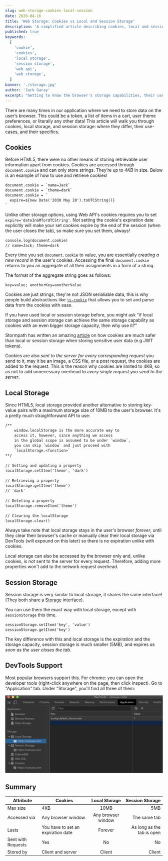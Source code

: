 ```yaml
---
slug: web-storage-cookies-local-session
date: 2020-04-16
title: 'Web Storage: Cookies vs Local and Session Storage'
description: 'A simplified article describing cookies, local and session storage.'
published: true
keywords:
  [
    'cookie',
    'cookies',
    'local storage',
    'session storage',
    'web api',
    'web storage',
  ]
banner: './storage.jpg'
author: 'Jack Garay'
excerpt: "Getting to know the browser's storage capabilities, their use cases, differences, and specifics."
---
```


There are many times in our application where we need to store data on the user’s browser. This could be a token, a list of items in a cart, user theme preferences, or literally any other data! This article will walk you through cookies, local storage, and session storage: where they differ, their use-cases, and their specifics.

## Cookies

Before HTML5, there were no other means of storing retrievable user information apart from cookies. Cookies are accessed through `document.cookie` and can only store strings. They’re up to _4KB_ in size. Below is an example of how to use and retrieve cookies!

```
document.cookie = `name=Jack`
document.cookie = `theme=dark`
document.cookie = `
  expire=${new Date('2030 May 20').toUTCString()}
`
```

Unlike other storage options, using Web API's cookies requires you to set `expire='dateInGMTorUTCString'`. Not setting the cookie's expiration date explicitly will make your set cookies expire by the end of the session (when the user closes the tab), so make sure you set them, always!

```
console.log(document.cookie)
// name=Jack; theme=dark
```

Every time you set `document.cookie` to value, you are essentially _creating a new record_ in the user's cookies. Accessing the final `document.cookie` returns to you an aggregate of all their assignments in a form of a string.

The format of the aggregate string goes as follows:

```
key=value; anotherKey=anotherValue
```

Cookies are just strings, they're not JSON serialiable data, this is why people build abstractions like [`js-cookie`](https://github.com/js-cookie/js-cookie) that allows you to set and parse data from the cookies with ease.

If you have used local or session storage before, you might ask "if local storage and session storage can achieve the same storage capability as cookies with an even bigger storage capacity, then why use it?"

Stormpath has written an amazing [article](https://stormpath.com/blog/where-to-store-your-jwts-cookies-vs-html5-web-storage) on how cookies are much safer than local or session storage when storing sensitive user data (e.g JWT tokens).

Cookies are also _sent to the server for every corresponding request_ you send to it, may it be an image, a CSS file, or a post request, the cookies are added to the request. This is the reason why cookies are limited to 4KB, so as not to add unnecessary overhead to _every single request you send to the server_.

## Local Storage

Since HTML5, local storage provided another alternative to storing key-value pairs with a maximum storage size of 10MB to the user's browser. It's a pretty much straightforward API to use:

```
/**
    window.localStorage is the more accurate way to
    access it, however, since anything we access
    in the global scope is assumed to be under `window`,
    you can skip `window` and just proceed with
    `localStorage.<function>`
**/

// Setting and updating a property
localStorage.setItem('theme', 'dark')

// Retrieving a property
localStorage.getItem('theme')
// 'dark'

// Deleting a property
localStorage.removeItem('theme')

// Clearing the localStorage
localStorage.clear()
```

Always take note that local storage stays in the user's browser _forever_, until they clear their browser's cache or manually clear their local storage via DevTools (will expound on this later) so there is no expiration unlike with cookies.

Local storage can also be accessed by the browser only and, unlike cookies, is _not_ sent to the server for every request. Therefore, adding more properties won't add to the network request overhead.

## Session Storage

Session storage is very similar to local storage, it shares the same interface! (They both share a [Storage](https://developer.mozilla.org/en-US/docs/Web/API/Storage) interface).

You can use them the exact way with local storage, except with `sessionStorage` this time.

```
sessionStorage.setItem('key', 'value')
sessionStorage.getItem('key')
```

The key difference with this and local storage is the expiration and the storage capacity, session storage is much smaller (5MB), and expires _as soon as the user closes the tab_.

## DevTools Support

Most popular browsers support this. For chrome: you can open the developer tools (right-click anywhere on the page, then click Inspect). Go to "Application" tab. Under "Storage", you'll find all three of them:

![Dev Tools](./devtools.png 'Dev Tools')

## Summary

| Attribute          | Cookies                            |   Local Storage    |            Session Storage |
| ------------------ | ---------------------------------- | :----------------: | -------------------------: |
| Max size           | 4KB                                |        10MB        |                        5MB |
| Accessed via       | Any browser window                 | Any browser window |               The same tab |
| Lasts              | You have to set an expiration date |      Forever       | As long as the tab is open |
| Sent with Requests | Yes                                |         No         |                         No |
| Stored by          | Client and server                  |       Client       |                     Client |
